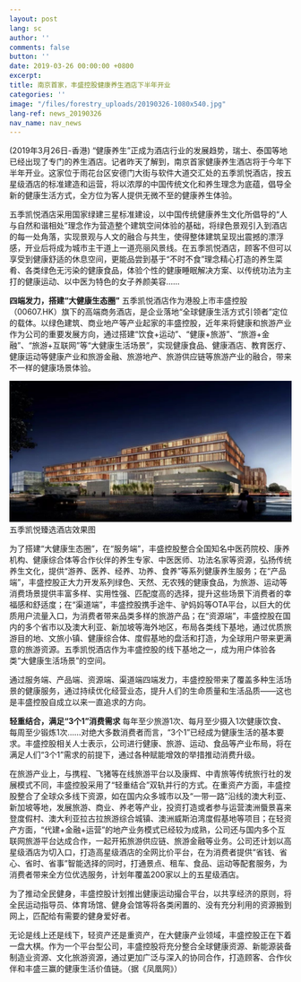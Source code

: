```yaml
---
layout: post
lang: sc
author: ''
comments: false
button: ''
date: 2019-03-26 00:00:00 +0800
excerpt: 
title: 南京首家，丰盛控股健康养生酒店下半年开业
categories: ''
image: "/files/forestry_uploads/20190326-1080x540.jpg"
lang-ref: news_20190326
nav_name: nav_news
---
```

(2019年3月26日-香港) “健康养生”正成为酒店行业的发展趋势，瑞士、泰国等地已经出现了专门的养生酒店。记者昨天了解到，南京首家健康养生酒店将于今年下半年开业。这家位于雨花台区安德门大街与软件大道交汇处的五季凯悦酒店，按五星级酒店的标准建造和运营，将以浓厚的中国传统文化和养生理念为底蕴，倡导全新的健康生活方式，全方位为客人提供无微不至的健康养生体验。

五季凯悦酒店采用国家绿建三星标准建设，以中国传统健康养生文化所倡导的“人与自然和谐相处”理念作为营造整个建筑空间体验的基础，将绿色景观引入到酒店的每一处角落，实现景观与人文的融合与共生，使得整体建筑呈现出震撼的漂浮感，开业后将成为城市主干道上一道亮丽风景线。在五季凯悦酒店，顾客不但可以享受到健康舒适的休息空间，更能品尝到基于“不时不食”理念精心打造的养生菜肴、各类绿色无污染的健康食品，体验个性的健康睡眠解决方案、以传统功法为主打的健康运动、以中医为特色的女子养颜美容……

**四端发力，搭建“大健康生态圈”**
五季凯悦酒店作为港股上市丰盛控股（00607.HK）旗下的高端商务酒店，是企业落地“全球健康生活方式引领者”定位的载体。以绿色建筑、商业地产等产业起家的丰盛控股，近年来将健康和旅游产业作为公司的重要发展方向，通过搭建“饮食+运动”、“健康+旅游”、“旅游+金融”、“旅游+互联网”等“大健康生活场景”，实现健康食品、健康酒店、教育医疗、健康运动等健康产业和旅游金融、旅游地产、旅游供应链等旅游产业的融合，带来不一样的健康场景体验。

![](/files/forestry_uploads/20190326-1080x540.jpg)五季凯悦臻选酒店效果图

为了搭建“大健康生态圈”，在“服务端”，丰盛控股整合全国知名中医药院校、康养机构、健康综合体等合作伙伴的养生专家、中医医师、功法名家等资源，弘扬传统养生文化，提供“游养、医养、经养、功养、食养”等系列健康养生服务；在“产品端”，丰盛控股正大力开发系列绿色、天然、无农残的健康食品，为旅游、运动等消费场景提供丰富多样、实用性强、匹配度高的选择，提升这些场景下消费者的幸福感和舒适度；在“渠道端”，丰盛控股携手途牛、驴妈妈等OTA平台，以巨大的优质用户流量入口，为消费者带来品类多样的旅游产品；在“资源端”，丰盛控股在国内的多个省市以及澳大利亚、新加坡等海外地区，布局各类线下基地，通过优质旅游目的地、文旅小镇、健康综合体、度假基地的盘活和打造，为全球用户带来更满意的旅游资源。五季凯悦酒店作为丰盛控股的线下基地之一，成为用户体验各类“大健康生活场景”的空间。

通过服务端、产品端、资源端、渠道端四端发力，丰盛控股带来了覆盖多种生活场景的健康服务，通过持续优化经营业态，提升人们的生命质量和生活品质——这也是丰盛控股自成立以来一直追求的方向。

**轻重结合，满足“3个1”消费需求**
每年至少旅游1次、每月至少摄入1次健康饮食、每周至少锻炼1次……对绝大多数消费者而言，“3个1”已经成为健康生活的基本要求。丰盛控股相关人士表示，公司进行健康、旅游、运动、食品等产业布局，将在满足人们“3个1”需求的前提下，通过各种赋能增效的举措推动消费升级。

在旅游产业上，与携程、飞猪等在线旅游平台以及康辉、中青旅等传统旅行社的发展模式不同，丰盛控股采用了“轻重结合”双轨并行的方式。在重资产方面，丰盛控股整合了全球众多线下资源，如在国内众多城市以及“一带一路”沿线的澳大利亚、新加坡等地，发展旅游、商业、养老等产业，投资打造或者参与运营澳洲蜃景喜来登度假村、澳大利亚拉古拉旅游综合城镇、澳洲威斯泊湾度假基地等项目；在轻资产方面，“代建+金融+运营”的地产业务模式已经较为成熟，公司还与国内多个互联网旅游平台达成合作，一起开拓旅游供应链、旅游金融等业务。公司还计划以高星级酒店为切入口，打造高星级酒店的全网比价平台，在为消费者提供“省钱、省心、省时、省事”智能选择的同时，打通景点、租车、食品、运动等配套服务，为消费者带来全方位优选服务，计划年覆盖200家以上的五星级酒店。

为了推动全民健身，丰盛控股计划推出健康运动撮合平台，以共享经济的原则，将全民运动指导员、体育场馆、健身会馆等将各类闲置的、没有充分利用的资源搬到网上，匹配给有需要的健身爱好者。

无论是线上还是线下，轻资产还是重资产，在大健康产业领域，丰盛控股正在下着一盘大棋。作为一个平台型公司，丰盛控股将充分整合全球健康资源、新能源装备制造业资源、文化旅游资源，通过更加广泛与深入的协同合作，打造顾客、合作伙伴和丰盛三赢的健康生活价值链。（据《凤凰网》）

